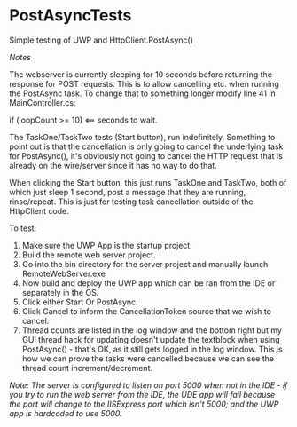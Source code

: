 # PostAsyncTests

Simple testing of UWP and HttpClient.PostAsync()

*Notes*

The webserver is currently sleeping for 10 seconds before returning the response for POST requests. This is to allow cancelling etc. when running the PostAsync task. To change that to something longer modify line 41 in MainController.cs:

 if (loopCount >= 10)  <== seconds to wait.
 
The TaskOne/TaskTwo tests (Start button), run indefinitely. Something to point out is that the cancellation is only going to cancel the underlying task for PostAsync(), it's obviously not going to cancel the HTTP request that is already on the wire/server since it has no way to do that. 

When clicking the Start button, this just runs TaskOne and TaskTwo, both of which just sleep 1 second, post a message that they are running, rinse/repeat. This is just for testing task cancellation outside of the HttpClient code.

To test:

1. Make sure the UWP App is the startup project.
2. Build the remote web server project.
3. Go into the bin directory for the server project and manually launch RemoteWebServer.exe
4. Now build and deploy the UWP app which can be ran from the IDE or separately in the OS.
5. Click either Start Or PostAsync.
6. Click Cancel to inform the CancellationToken source that we wish to cancel.
7. Thread counts are listed in the log window and the bottom right but my GUI thread hack for updating doesn't update the textblock when using PostAsync() - that's OK, as it still gets logged in the log window. This is how we can prove the tasks were cancelled because we can see the thread count increment/decrement.

*Note: The server is configured to listen on port 5000 when not in the IDE - if you try to run the web server from the IDE, the UDE app will fail because the port will change to the IISExpress port which isn't 5000; and the UWP app is hardcoded to use 5000.*
